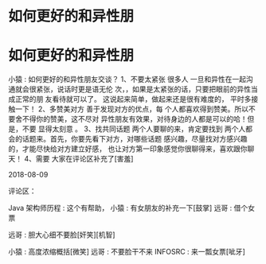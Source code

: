 # 如何更好的和异性朋

# 如何更好的和异性朋

小猿 : 如何更好的和异性朋友交谈？ 1、不要太紧张 很多人 一旦和异性在一起沟通就会很紧张，说话时更是语无伦 次，，如果是太紧张的话，只要把眼前的异性当成正常的朋 友看待就可以了。 这说起来简单，做起来还是很有难度的， 平时多接触一下！ 2、多赞美对方 善于发现对方的优点，每 个人都喜欢得到赞美。所以不要舍不得你的赞美，这不尽对 异性朋友有效果，对待身边的人都是可以的哈！但是，不要 显得太刻意 。 3、找共同话题 两个人要聊的来，肯定要找到 两个人都会的话题来。首先，你要先看下对方，对哪些话题 感兴趣，尽量找对方感兴趣的，才能尽快给对方建立好感， 也让对方第一印象感觉你很聊得来，喜欢跟你聊天！ 4、需要 大家在评论区补充了[害羞]

2018-08-09

评论区：

Java 架构师历程 : 这个有帮助， 小猿 : 有女朋友的补充一下[鼓掌] 远哥 : 借个女票

远哥 : 胆大心细不要脸[奸笑][机智]

小猿 : 高度浓缩概括[微笑] 远哥 : 不要脸干不来 INFOSRC : 来一瓢女票[呲牙]